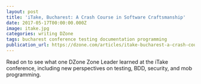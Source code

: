 ```yaml
---
layout: post
title: 'iTake, Bucharest: A Crash Course in Software Craftsmanship'
date: 2017-05-17T00:00:00.000Z
image: itake.jpg
categories: writing DZone
tags: bucharest conference testing documentation programming
publication_url: https://dzone.com/articles/itake-bucharest-a-crash-course-in-software-craftsm
---
```


Read on to see what one DZone Zone Leader learned at the iTake conference, including new perspectives on testing, BDD, security, and mob programming.
